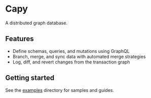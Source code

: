 # Capy

A distributed graph database.

## Features

- Define schemas, queries, and mutations using GraphQL
- Branch, merge, and sync data with automated merge strategies
- Log, diff, and revert changes from the transaction graph

## Getting started

See the [examples](./examples) directory for samples and guides.
